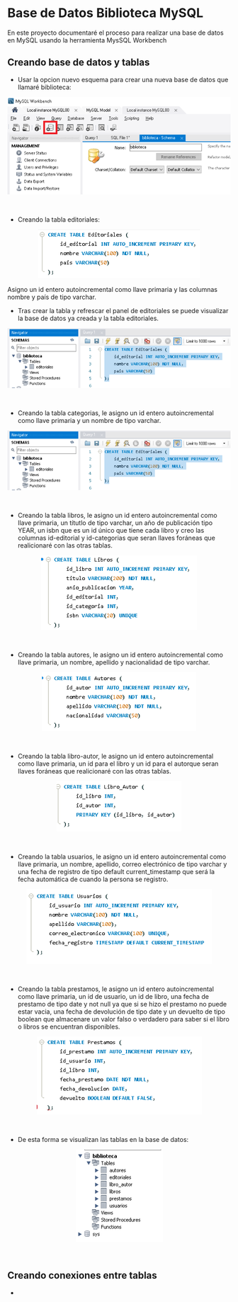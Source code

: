 # Base de Datos Biblioteca MySQL
En este proyecto documentaré el proceso para realizar una base de datos en MySQL usando la herramienta MysSQL Workbench 

## Creando base de datos y tablas
- Usar la opcion nuevo esquema para crear una nueva base de datos que llamaré biblioteca:
<p align="center">
	<img src="https://raw.githubusercontent.com/WilliamLopez663/Base-de-Datos---Biblioteca---MySQL/main/assets/images/new-schema.PNG">
</p>
<br>

- Creando la tabla editoriales:
<p align="center">
	<img src="https://raw.githubusercontent.com/WilliamLopez663/Base-de-Datos---Biblioteca---MySQL/main/assets/images/tabla-editoriales.PNG">
</p>
Asigno un id entero autoincremental como llave primaria y las columnas nombre y país de tipo varchar.
<br>

- Tras crear la tabla y refrescar el panel de editoriales se puede visualizar la base de datos ya creada y la tabla editoriales.
<p align="center">
	<img src="https://raw.githubusercontent.com/WilliamLopez663/Base-de-Datos---Biblioteca---MySQL/main/assets/images/visualizando.PNG">
</p>
<br>

- Creando la tabla categorias, le asigno un id entero autoincremental como llave primaria y un nombre de tipo varchar.
<p align="center">
	<img src="https://raw.githubusercontent.com/WilliamLopez663/Base-de-Datos---Biblioteca---MySQL/main/assets/images/visualizando.PNG">
</p>
<br>

- Creando la tabla libros, le asigno un id entero autoincremental como llave primaria, un títutlo de tipo varchar, un año de publicación tipo YEAR, un isbn que es un id único que tiene cada libro y creo las columnas id-editorial y id-categorias que seran llaves foráneas que realicionaré con las otras tablas.
<p align="center">
	<img src="https://raw.githubusercontent.com/WilliamLopez663/Base-de-Datos---Biblioteca---MySQL/main/assets/images/tabla-libros.PNG">
</p>
<br>

- Creando la tabla autores, le asigno un id entero autoincremental como llave primaria, un nombre, apellido y nacionalidad de tipo varchar.
<p align="center">
	<img src="https://raw.githubusercontent.com/WilliamLopez663/Base-de-Datos---Biblioteca---MySQL/main/assets/images/tabla-autores.PNG">
</p>
<br>

- Creando la tabla libro-autor, le asigno un id entero autoincremental como llave primaria, un id para el libro y un id para el autorque seran llaves foráneas que realicionaré con las otras tablas.
<p align="center">
	<img src="https://raw.githubusercontent.com/WilliamLopez663/Base-de-Datos---Biblioteca---MySQL/main/assets/images/tabla-libro-autor.PNG">
</p>
<br>

- Creando la tabla usuarios, le asigno un id entero autoincremental como llave primaria, un nombre, apellido, correo electrónico de tipo varchar y una fecha de registro de tipo default current_timestamp que será la fecha automática de cuando la persona se registro.
<p align="center">
	<img src="https://raw.githubusercontent.com/WilliamLopez663/Base-de-Datos---Biblioteca---MySQL/main/assets/images/tabla-usuarios.PNG">
</p>
<br>

- Creando la tabla prestamos, le asigno un id entero autoincremental como llave primaria, un id de usuario, un id de libro, una fecha de prestamo de tipo date y not null ya que si se hizo el prestamo no puede estar vacia, una fecha de devolución de tipo date y un devuelto de tipo boolean que almacenare un valor falso o verdadero para saber si el libro o libros se encuentran disponibles.
<p align="center">
	<img src="https://raw.githubusercontent.com/WilliamLopez663/Base-de-Datos---Biblioteca---MySQL/main/assets/images/tabla-prestamos.PNG">
</p>
<br>

- De esta forma se visualizan las tablas en la base de datos:
<p align="center">
	<img src="https://raw.githubusercontent.com/WilliamLopez663/Base-de-Datos---Biblioteca---MySQL/main/assets/images/visualizando2.PNG">
</p>
<br>

## Creando conexiones entre tablas
- 
